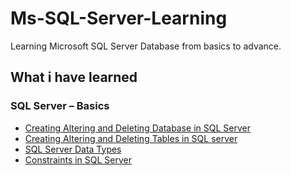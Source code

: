 # Ms-SQL-Server-Learning
Learning Microsoft SQL Server Database from basics to advance.

## What i have learned

### SQL Server – Basics
- [Creating Altering and Deleting Database in SQL Server]()
- [Creating Altering and Deleting Tables in SQL server]()
- [SQL Server Data Types]()
- [Constraints in SQL Server]()